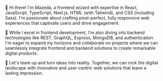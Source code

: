 👋 Hi there! I'm Mazeda, a frontend wizard with expertise in React, JavaScript, TypeScript, Next.js, HTML (with Tailwind), and CSS (including Sass). I'm passionate about crafting pixel-perfect, fully responsive web experiences that captivate users and drive engagement.

💼 While I excel in frontend development, I'm also diving into backend technologies like REST, GraphQL, Express, MongoDB, and authentication. I'm eager to expand my horizons and collaborate on projects where we can seamlessly integrate frontend and backend solutions to create remarkable digital products.

🚀 Let's team up and turn ideas into reality. Together, we can rock the digital landscape with innovative and user-centric web solutions that leave a lasting impression.

<!---
Sumaiya43/Sumaiya43 is a ✨ special ✨ repository because its `README.md` (this file) appears on your GitHub profile.
You can click the Preview link to take a look at your changes.
--->
